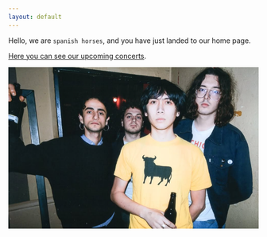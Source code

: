 ```yaml
---
layout: default
---
```

Hello, we are  `spanish horses`, and you have just landed to our home page.

[Here you can see our upcoming concerts](./another-page.html).

![image alt](https://github.com/spanishorses/spanishorses.github.io/blob/8b4cf8492e231f05a0fde63d4063ffab04406d46/testpicture.png)
